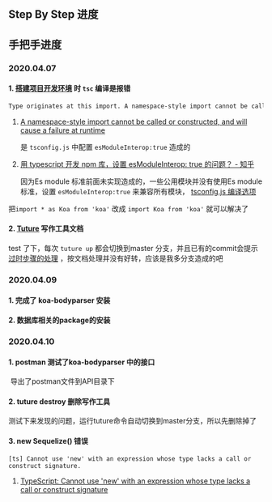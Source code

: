 ## Step By Step 进度



## 手把手进度

### 2020.04.07

#### 1. [搭建项目开发环境](https://miyogurt.github.io/nodelover-books/#/koa-todo-api/%E6%90%AD%E5%BB%BA%E9%A1%B9%E7%9B%AE%E5%BC%80%E5%8F%91%E7%8E%AF%E5%A2%83) 时 `tsc` 编译是报错

```bash
Type originates at this import. A namespace-style import cannot be called or constructed, and will cause a failure at runtime. Consider using a default import or import require here instead.
```

1. [A namespace-style import cannot be called or constructed, and will cause a failure at runtime](https://stackoverflow.com/questions/49256040/a-namespace-style-import-cannot-be-called-or-constructed-and-will-cause-a-failu) 

   是 `tsconfig.js`  中配置 `esModuleInterop:true`  造成的

2. [用 typescript 开发 npm 库，设置 esModuleInterop: true 的问题？ - 知乎](https://www.zhihu.com/question/304036559) 

   因为Es module 标准前面未实现造成的，一些公用模块并没有使用Es module 标准，设置   `esModuleInterop:true`   来兼容所有模块， [tsconfig.js 编译选项](https://www.tslang.cn/docs/handbook/compiler-options.html) 

把`import * as Koa from 'koa'`  改成 `import Koa from 'koa'`  就可以解决了



#### 2. [Tuture](https://www.yuque.com/tuture/product-manuals) 写作工具文档

test 了下，每次 `tuture up`  都会切换到master 分支，并且已有的commit会提示 [过时步骤的处理](https://www.yuque.com/tuture/product-manuals/outdated-steps)  ，按文档处理并没有好转，应该是我多分支造成的吧



### 2020.04.09

#### 1. 完成了 koa-bodyparser 安装

#### 2. 数据库相关的package的安装



### 2020.04.10

#### 1. postman 测试了koa-bodyparser 中的接口

​	导出了postman文件到API目录下 



#### 2. tuture destroy 删除写作工具

​	测试下来发现的问题，运行tuture命令自动切换到master分支，所以先删除掉了



#### 3. new Sequelize() 错误

`[ts] Cannot use 'new' with an expression whose type lacks a call or construct signature.` 



1. [TypeScript: Cannot use 'new' with an expression whose type lacks a call or construct signature](https://stackoverflow.com/questions/31224392/typescript-cannot-use-new-with-an-expression-whose-type-lacks-a-call-or-const) 


